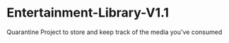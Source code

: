 # Entertainment-Library-V1.1
Quarantine Project to store and keep track of the media you've consumed

